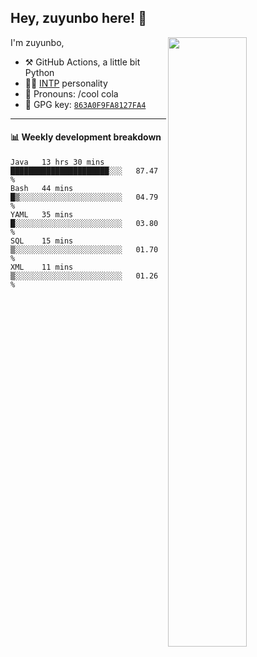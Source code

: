 

## Hey, zuyunbo here! :wave: 
[<img align="right" width="50%" src="https://github-readme-stats.vercel.app/api?username=zuyunbo&theme=dark&show_icons=true">](https://metrics.lecoq.io/ouuan?template=classic)

I'm zuyunbo,

-   :hammer_and_pick: GitHub Actions, a little bit Python
-   :man_scientist: [INTP](https://www.16personalities.com/profiles/3302586f07ca3) personality
-   :man: Pronouns: /cool cola
-   :key: GPG key: [`863A0F9FA8127FA4`](https://github.com/zuyunbo.gpg)

---

#### :bar_chart: Weekly development breakdown
<!--START_SECTION:waka-->
```text
Java   13 hrs 30 mins  ██████████████████████░░░   87.47 % 
Bash   44 mins         █▒░░░░░░░░░░░░░░░░░░░░░░░   04.79 % 
YAML   35 mins         █░░░░░░░░░░░░░░░░░░░░░░░░   03.80 % 
SQL    15 mins         ▒░░░░░░░░░░░░░░░░░░░░░░░░   01.70 % 
XML    11 mins         ▒░░░░░░░░░░░░░░░░░░░░░░░░   01.26 % 
```
<!--END_SECTION:waka-->


